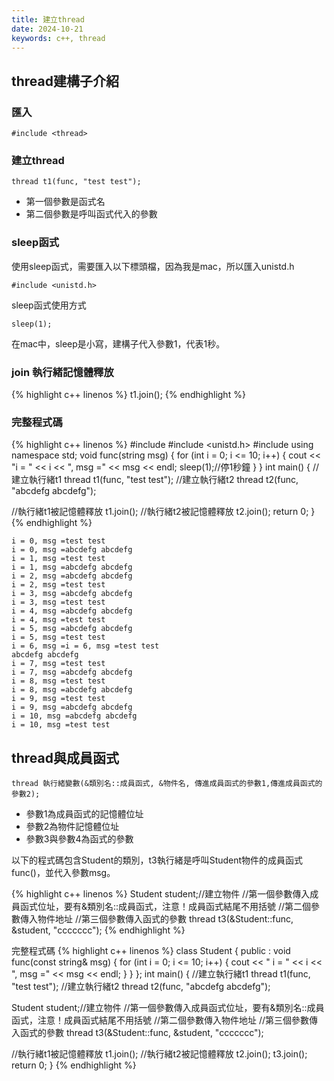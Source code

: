 ```yaml
---
title: 建立thread
date: 2024-10-21
keywords: c++, thread
---
```


## thread建構子介紹

### 匯入

```
#include <thread>
```

### 建立thread
```
thread t1(func, "test test");
```
- 第一個參數是函式名
- 第二個參數是呼叫函式代入的參數

### sleep函式

使用sleep函式，需要匯入以下標頭檔，因為我是mac，所以匯入unistd.h

```
#include <unistd.h>
```

sleep函式使用方式
```
sleep(1);
```
在mac中，sleep是小寫，建構子代入參數1，代表1秒。

### join 執行緒記憶體釋放

{% highlight c++ linenos %}
  t1.join();
{% endhighlight %}

### 完整程式碼

{% highlight c++ linenos %}
#include <iostream>
#include <unistd.h>
#include <thread>
using namespace std;
void func(string msg) {
  for (int i = 0; i <= 10; i++) {
    cout << "i = " << i << ", msg =" << msg << endl;
    sleep(1);//停1秒鐘
  }
}
int main() {
  //建立執行緒t1
  thread t1(func, "test test");
  //建立執行緒t2
  thread t2(func, "abcdefg abcdefg");
  
  //執行緒t1被記憶體釋放
  t1.join();
  //執行緒t2被記憶體釋放
  t2.join();
  return 0;
}
{% endhighlight %}
```
i = 0, msg =test test
i = 0, msg =abcdefg abcdefg
i = 1, msg =test test
i = 1, msg =abcdefg abcdefg
i = 2, msg =abcdefg abcdefg
i = 2, msg =test test
i = 3, msg =abcdefg abcdefg
i = 3, msg =test test
i = 4, msg =abcdefg abcdefg
i = 4, msg =test test
i = 5, msg =abcdefg abcdefg
i = 5, msg =test test
i = 6, msg =i = 6, msg =test test
abcdefg abcdefg
i = 7, msg =test test
i = 7, msg =abcdefg abcdefg
i = 8, msg =test test
i = 8, msg =abcdefg abcdefg
i = 9, msg =test test
i = 9, msg =abcdefg abcdefg
i = 10, msg =abcdefg abcdefg
i = 10, msg =test test
```

## thread與成員函式

```
thread 執行緒變數(&類別名::成員函式, &物件名, 傳進成員函式的參數1,傳進成員函式的參數2);
```
- 參數1為成員函式的記憶體位址
- 參數2為物件記憶體位址
- 參數3與參數4為函式的參數

以下的程式碼包含Student的類別，t3執行緒是呼叫Student物件的成員函式func()，並代入參數msg。

{% highlight c++ linenos %}
  Student student;//建立物件
  //第一個參數傳入成員函式位址，要有&類別名::成員函式，注意！成員函式結尾不用括號
  //第二個參數傳入物件地址
  //第三個參數傳入函式的參數
  thread t3(&Student::func, &student, "ccccccc");
{% endhighlight %}

完整程式碼
{% highlight c++ linenos %}
class Student {
  public :
  void func(const string& msg) {
    for (int i = 0; i <= 10; i++) {
      cout << " i = " << i << ", msg =" << msg << endl;
    }
  }
};
int main() {
  //建立執行緒t1
  thread t1(func, "test test");
  //建立執行緒t2
  thread t2(func, "abcdefg abcdefg");
  
  Student student;//建立物件
  //第一個參數傳入成員函式位址，要有&類別名::成員函式，注意！成員函式結尾不用括號
  //第二個參數傳入物件地址
  //第三個參數傳入函式的參數
  thread t3(&Student::func, &student, "ccccccc");
  
  //執行緒t1被記憶體釋放
  t1.join();
  //執行緒t2被記憶體釋放
  t2.join();
  t3.join();
  return 0;
}
{% endhighlight %}